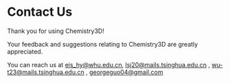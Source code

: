 

# Contact Us

Thank you for using Chemistry3D!

Your feedback and suggestions relating to Chemistry3D are greatly appreciated.

You can reach us at [eis_hy@whu.edu.cn](mailto:eis_hy@whu.edu.cn), [lsj20@mails.tsinghua.edu.cn](mailto:lsj20@mails.tsinghua.edu.cn) 
, [wu-t23@mails.tsinghua.edu.cn](mailto:wu-t23@mails.tsinghua.edu.cn) 
, [georgeguo04@gmail.com](mailto:georgeguo04@gmail.com)

